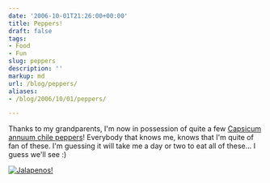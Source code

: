 ```yaml
---
date: '2006-10-01T21:26:00+00:00'
title: Peppers!
draft: false
tags:
- Food
- Fun
slug: peppers
description: ''
markup: md
url: /blog/peppers/
aliases:
- /blog/2006/10/01/peppers/

---
```


Thanks to my grandparents, I'm now in possession of quite a few [Capsicum annuum chile peppers](http://en.wikipedia.org/wiki/Jalape%C3%B1o)! Everybody that knows me, knows that I'm quite of fan of these. I'm guessing it will take me a day or two to eat all of these... I guess we'll see :)  
  
[![Jalapenos!](http://bradmontgomery.net/images/jalapenos.jpg)](http://bradmontgomery.net/images/jalapenos.jpg)